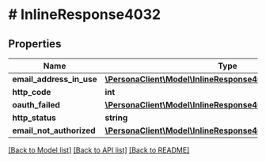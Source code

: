 # # InlineResponse4032

## Properties

Name | Type | Description | Notes
------------ | ------------- | ------------- | -------------
**email_address_in_use** | [**\PersonaClient\Model\InlineResponse4032EmailAddressInUse**](InlineResponse4032EmailAddressInUse.md) |  | [optional] 
**http_code** | **int** |  | [optional] 
**oauth_failed** | [**\PersonaClient\Model\InlineResponse4032OauthFailed**](InlineResponse4032OauthFailed.md) |  | [optional] 
**http_status** | **string** |  | [optional] 
**email_not_authorized** | [**\PersonaClient\Model\InlineResponse4032EmailNotAuthorized**](InlineResponse4032EmailNotAuthorized.md) |  | [optional] 

[[Back to Model list]](../../README.md#documentation-for-models) [[Back to API list]](../../README.md#documentation-for-api-endpoints) [[Back to README]](../../README.md)


